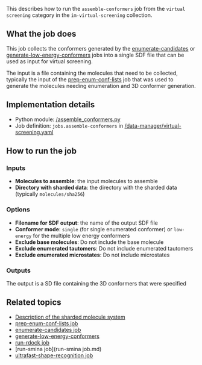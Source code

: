 This describes how to run the `assemble-conformers` job from the `virtual screening` category in the `im-virtual-screening` collection.

## What the job does

This job collects the conformers generated by the [enumerate-candidates](enumerate-candidates.md) or 
[generate-low-energy-conformers](generate-low-energy-conformers.md) jobs into a single SDF file that can be used as input for virtual screening.

The input is a file containing the molecules that need to be collected, typically the input of the 
[prep-enum-conf-lists](prep-enum-conf-lists.md) job that was used to generate the molecules needing enumeration and 3D conformer generation.

## Implementation details

* Python module: [/assemble_conformers.py]()
* Job definition: `jobs.assemble-conformers` in [/data-manager/virtual-screening.yaml]()

## How to run the job

### Inputs
* **Molecules to assemble**: the input molecules to assemble
* **Directory with sharded data**: the directory with the sharded data (typically `molecules/sha256`)

### Options
* **Filename for SDF output**: the name of the output SDF file
* **Conformer mode**: `single` (for single enumerated conformer) or  `low-energy` for the multiple low energy conformers
* **Exclude base molecules**: Do not include the base molecule
* **Exclude enumerated tautomers**: Do not include enumerated tautomers
* **Exclude enumerated microstates**: Do not include microstates

### Outputs

The output is a SD file containing the 3D conformers that were specified

## Related topics

* [Description of the sharded molecule system](https://discourse.squonk.it/t/the-sharded-molecule-system/88)
* [prep-enum-conf-lists job](prep-enum-conf-lists.md)
* [enumerate-candidates job](enumerate-candidates.md)
* [generate-low-energy-conformers](../rdkit/generate-low-energy-conformers.md)
* [run-rdock job](run-rdock.md)
* [run-smina job](run-smina job.md)
* [ultrafast-shape-recognition job](ultrafast-shape-recognition.md)